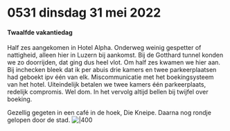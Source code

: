 # 0531 dinsdag 31 mei 2022
#### Twaalfde vakantiedag  
Half zes aangekomen in Hotel Alpha. Onderweg weinig gespetter of nattigheid, alleen hier in Luzern bij aankomst. Bij de Gotthard tunnel konden we zo doorrijden, dat ging dus heel vlot. Om half zes kwamen we hier aan. Bij inchecken bleek dat ik per abuis drie kamers en twee parkeerplaatsen had geboekt ipv één van elk. Miscommunicatie met het boekingsysteem van het hotel. Uiteindelijk betalen we twee kamers één parkeerplaats, redelijk compromis. Wel dom. In het vervolg altijd bellen bij twijfel over boeking. 

Gezellig gegeten in een café in de hoek, Die Kneipe. Daarna nog rondje gelopen door de stad.
![|400](https://api.transno.com/v3/document_image/16540287179301176.jpg) 